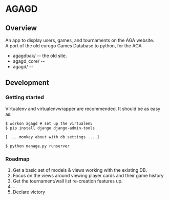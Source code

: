 
# AGAGD

## Overview
An app to display users, games, and tournaments on the AGA website.  
A port of the old eurogo Games Database to python, for the AGA

 - agagdbak/       -- the old site.
 - agagd_core/     --
 - agagd/          -- 

## Development

### Getting started

Virtualenv and virtualenvwrapper are recommended.  It should be as easy as:

~~~
$ workon agagd # set up the virtualenv
$ pip install django django-admin-tools

[ ... monkey about with db settings ... ]

$ python manage.py runserver
~~~

### Roadmap

1. Get a basic set of models & views working with the existing DB.
2. Focus on the views around viewing player cards and their game history
3. Get the tournament/wall list re-creation features up.
4. ...
5. Declare victory

